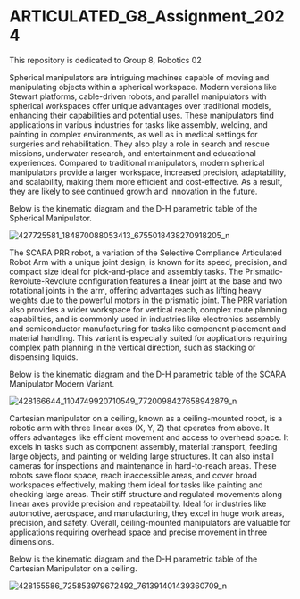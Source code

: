 # ARTICULATED_G8_Assignment_2024
This repository is dedicated to Group 8, Robotics 02

Spherical manipulators are intriguing machines capable of moving and manipulating objects within a spherical workspace. Modern versions like Stewart platforms, cable-driven robots, and parallel manipulators with spherical workspaces offer unique advantages over traditional models, enhancing their capabilities and potential uses. These manipulators find applications in various industries for tasks like assembly, welding, and painting in complex environments, as well as in medical settings for surgeries and rehabilitation. They also play a role in search and rescue missions, underwater research, and entertainment and educational experiences. Compared to traditional manipulators, modern spherical manipulators provide a larger workspace, increased precision, adaptability, and scalability, making them more efficient and cost-effective. As a result, they are likely to see continued growth and innovation in the future.

Below is the kinematic diagram and the D-H parametric table of the Spherical Manipulator.

![427725581_184870088053413_6755018438270918205_n](https://github.com/icecreamperson/ARTICULATED_G8_Assignment_2024/assets/157558526/c16b272e-67ce-487e-8244-95a8301615a0)

The SCARA PRR robot, a variation of the Selective Compliance Articulated Robot Arm with a unique joint design, is known for its speed, precision, and compact size ideal for pick-and-place and assembly tasks. The Prismatic-Revolute-Revolute configuration features a linear joint at the base and two rotational joints in the arm, offering advantages such as lifting heavy weights due to the powerful motors in the prismatic joint. The PRR variation also provides a wider workspace for vertical reach, complex route planning capabilities, and is commonly used in industries like electronics assembly and semiconductor manufacturing for tasks like component placement and material handling. This variant is especially suited for applications requiring complex path planning in the vertical direction, such as stacking or dispensing liquids.

Below is the kinematic diagram and the D-H parametric table of the SCARA Manipulator Modern Variant.

![428166644_1104749920710549_7720098427658942879_n](https://github.com/icecreamperson/ARTICULATED_G8_Assignment_2024/assets/157558526/7d015d49-ee87-4c05-b936-67a824e35121)

Cartesian manipulator on a ceiling, known as a ceiling-mounted robot, is a robotic arm with three linear axes (X, Y, Z) that operates from above. It offers advantages like efficient movement and access to overhead space. It excels in tasks such as component assembly, material transport, feeding large objects, and painting or welding large structures. It can also install cameras for inspections and maintenance in hard-to-reach areas. These robots save floor space, reach inaccessible areas, and cover broad workspaces effectively, making them ideal for tasks like painting and checking large areas. Their stiff structure and regulated movements along linear axes provide precision and repeatability. Ideal for industries like automotive, aerospace, and manufacturing, they excel in huge work areas, precision, and safety. Overall, ceiling-mounted manipulators are valuable for applications requiring overhead space and precise movement in three dimensions.

Below is the kinematic diagram and the D-H parametric table of the Cartesian Manipulator on a ceiling.

![428155586_725853979672492_761391401439360709_n](https://github.com/icecreamperson/ARTICULATED_G8_Assignment_2024/assets/157558526/9faf9872-5bf1-41a9-b6f0-81aea7ee939e)
